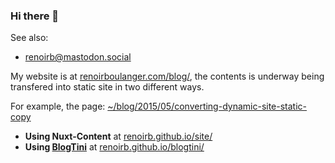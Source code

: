 ### Hi there 👋

See also:
- <a rel="me" href="https://mastodon.social/@renoirb">renoirb@mastodon.social</a>

My website is at [renoirboulanger.com/blog/](https://renoirboulanger.com/blog/), the contents is underway being transfered into static site in two different ways.

For example, the page: [~/blog/2015/05/converting-dynamic-site-static-copy](https://renoirboulanger.com/blog/2015/05/converting-dynamic-site-static-copy)
- **Using Nuxt-Content** at [renoirb.github.io/site/](https://renoirb.github.io/site/blog/2015/05/converting-dynamic-site-static-copy)
- **Using [BlogTini](http://github.com/traceypooh/blogtini/)** at [renoirb.github.io/blogtini/](https://renoirb.github.io/blogtini/blog/2015/05/converting-dynamic-site-static-copy)

<!--
**renoirb/renoirb** is a ✨ _special_ ✨ repository because its `README.md` (this file) appears on your GitHub profile.

Here are some ideas to get you started:

- 🔭 I’m currently working on ...
- 🌱 I’m currently learning ...
- 👯 I’m looking to collaborate on ...
- 🤔 I’m looking for help with ...
- 💬 Ask me about ...
- 📫 How to reach me: ...
- 😄 Pronouns: ...
- ⚡ Fun fact: ...
-->
